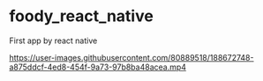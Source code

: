 # foody_react_native
First app by react native


https://user-images.githubusercontent.com/80889518/188672748-a875ddcf-4ed8-454f-9a73-97b8ba48acea.mp4

